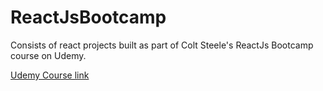 # ReactJsBootcamp 
Consists of react projects built as part of Colt Steele's ReactJs Bootcamp course on Udemy. 

[Udemy Course link](https://www.udemy.com/course/modern-react-bootcamp/)


